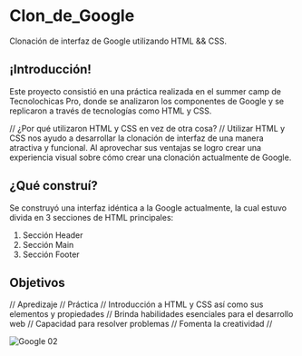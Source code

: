 # Clon_de_Google
Clonación de interfaz de Google utilizando HTML &amp;&amp; CSS.

## ¡Introducción!
Este proyecto consistió en una práctica realizada en el summer camp de Tecnolochicas Pro, donde se analizaron los componentes de Google y se replicaron a través de tecnologías como HTML y CSS.

// ¿Por qué utilizaron HTML y CSS en vez de otra cosa? // 
Utilizar HTML y CSS nos ayudo a desarrollar la clonación de interfaz de una manera atractiva y funcional. Al aprovechar sus ventajas se logro crear una experiencia visual sobre cómo crear una clonación actualmente de Google.

## ¿Qué construí?
Se construyó una interfaz idéntica a la Google actualmente, la cual estuvo divida en 3 secciones de HTML principales: 

1. Sección Header
2. Sección Main
3. Sección Footer

## Objetivos 
// Apredizaje // Práctica // Introducción a HTML y CSS así como sus elementos y propiedades // Brinda habilidades esenciales para el desarrollo web // Capacidad para resolver problemas // Fomenta la creatividad //

![Google 02](https://github.com/samantha09s/Clon_de_Google/assets/140031528/1d96a21c-c854-4898-b2b6-d5ff4635f918)
